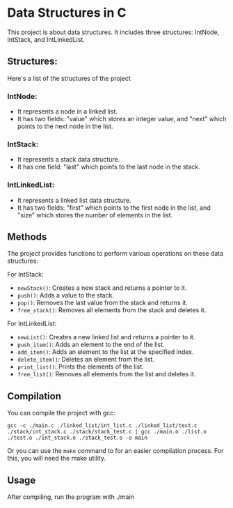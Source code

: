 # Data Structures in C

This project is about data structures. It includes three structures: IntNode, IntStack, and IntLinkedList.

## Structures:

Here's a list of the structures of the project

### IntNode:

- It represents a node in a linked list.
- It has two fields: "value" which stores an integer value, and "next" which points to the next node in the list.

### IntStack:

- It represents a stack data structure.
- It has one field: "last" which points to the last node in the stack.

### IntLinkedList:

- It represents a linked list data structure.
- It has two fields: "first" which points to the first node in the list, and "size" which stores the number of elements in the list.

## Methods

The project provides functions to perform various operations on these data structures:

For IntStack:

- `newStack()`: Creates a new stack and returns a pointer to it.
- `push()`: Adds a value to the stack.
- `pop()`: Removes the last value from the stack and returns it.
- `free_stack()`: Removes all elements from the stack and deletes it.

For IntLinkedList:

- `newList()`: Creates a new linked list and returns a pointer to it.
- `push_item()`: Adds an element to the end of the list.
- `add_item()`: Adds an element to the list at the specified index.
- `delete_item()`: Deletes an element from the list.
- `print_list()`: Prints the elements of the list.
- `free_list()`: Removes all elements from the list and deletes it.

## Compilation

You can compile the project with gcc:

`gcc -c ./main.c ./linked_list/int_list.c ./linked_list/test.c ./stack/int_stack.c ./stack/stack_test.c | gcc ./main.o ./list.o ./test.o ./int_stack.o ./stack_test.o -o main`

Or you can use the `make` command to for an easier compilation process. For this, you will need the make utility.

## Usage

After compiling, run the program with ./main
